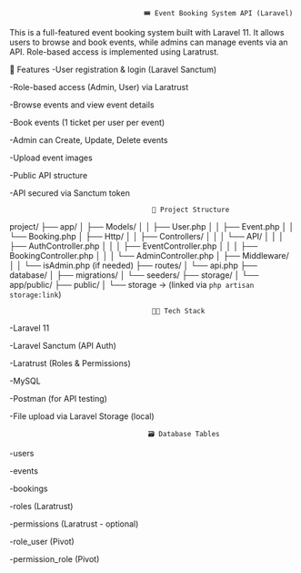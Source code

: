 <!-- <p align="center"><a href="https://laravel.com" target="_blank"><img src="https://raw.githubusercontent.com/laravel/art/master/logo-lockup/5%20SVG/2%20CMYK/1%20Full%20Color/laravel-logolockup-cmyk-red.svg" width="400" alt="Laravel Logo"></a></p>

<p align="center">
<a href="https://github.com/laravel/framework/actions"><img src="https://github.com/laravel/framework/workflows/tests/badge.svg" alt="Build Status"></a>
<a href="https://packagist.org/packages/laravel/framework"><img src="https://img.shields.io/packagist/dt/laravel/framework" alt="Total Downloads"></a>
<a href="https://packagist.org/packages/laravel/framework"><img src="https://img.shields.io/packagist/v/laravel/framework" alt="Latest Stable Version"></a>
<a href="https://packagist.org/packages/laravel/framework"><img src="https://img.shields.io/packagist/l/laravel/framework" alt="License"></a>
</p>

## About Laravel

Laravel is a web application framework with expressive, elegant syntax. We believe development must be an enjoyable and creative experience to be truly fulfilling. Laravel takes the pain out of development by easing common tasks used in many web projects, such as:

- [Simple, fast routing engine](https://laravel.com/docs/routing).
- [Powerful dependency injection container](https://laravel.com/docs/container).
- Multiple back-ends for [session](https://laravel.com/docs/session) and [cache](https://laravel.com/docs/cache) storage.
- Expressive, intuitive [database ORM](https://laravel.com/docs/eloquent).
- Database agnostic [schema migrations](https://laravel.com/docs/migrations).
- [Robust background job processing](https://laravel.com/docs/queues).
- [Real-time event broadcasting](https://laravel.com/docs/broadcasting).

Laravel is accessible, powerful, and provides tools required for large, robust applications.

## Learning Laravel

Laravel has the most extensive and thorough [documentation](https://laravel.com/docs) and video tutorial library of all modern web application frameworks, making it a breeze to get started with the framework.

You may also try the [Laravel Bootcamp](https://bootcamp.laravel.com), where you will be guided through building a modern Laravel application from scratch.

If you don't feel like reading, [Laracasts](https://laracasts.com) can help. Laracasts contains thousands of video tutorials on a range of topics including Laravel, modern PHP, unit testing, and JavaScript. Boost your skills by digging into our comprehensive video library.

## Laravel Sponsors

We would like to extend our thanks to the following sponsors for funding Laravel development. If you are interested in becoming a sponsor, please visit the [Laravel Partners program](https://partners.laravel.com).

### Premium Partners

- **[Vehikl](https://vehikl.com)**
- **[Tighten Co.](https://tighten.co)**
- **[Kirschbaum Development Group](https://kirschbaumdevelopment.com)**
- **[64 Robots](https://64robots.com)**
- **[Curotec](https://www.curotec.com/services/technologies/laravel)**
- **[DevSquad](https://devsquad.com/hire-laravel-developers)**
- **[Redberry](https://redberry.international/laravel-development)**
- **[Active Logic](https://activelogic.com)**

## Contributing

Thank you for considering contributing to the Laravel framework! The contribution guide can be found in the [Laravel documentation](https://laravel.com/docs/contributions).

## Code of Conduct

In order to ensure that the Laravel community is welcoming to all, please review and abide by the [Code of Conduct](https://laravel.com/docs/contributions#code-of-conduct).

## Security Vulnerabilities

If you discover a security vulnerability within Laravel, please send an e-mail to Taylor Otwell via [taylor@laravel.com](mailto:taylor@laravel.com). All security vulnerabilities will be promptly addressed.

## License

The Laravel framework is open-sourced software licensed under the [MIT license](https://opensource.org/licenses/MIT). -->


                                     🎟️ Event Booking System API (Laravel)
This is a full-featured event booking system built with Laravel 11. It allows users to browse and book events, while admins can manage events via an API. Role-based access is implemented using Laratrust.


🚀 Features
-User registration & login (Laravel Sanctum)

-Role-based access (Admin, User) via Laratrust

-Browse events and view event details

-Book events (1 ticket per user per event)

-Admin can Create, Update, Delete events

-Upload event images

-Public API structure

-API secured via Sanctum token


                                       🧱 Project Structure


project/
├── app/
│   ├── Models/
│   │   ├── User.php
│   │   ├── Event.php
│   │   └── Booking.php
│   ├── Http/
│   │   ├── Controllers/
│   │   │   └── API/
│   │   │       ├── AuthController.php
│   │   │       ├── EventController.php
│   │   │       ├── BookingController.php
│   │   │       └── AdminController.php
│   ├── Middleware/
│   │   └── isAdmin.php (if needed)
├── routes/
│   └── api.php
├── database/
│   ├── migrations/
│   └── seeders/
├── storage/
│   └── app/public/
├── public/
│   └── storage → (linked via `php artisan storage:link`)


                                       🧑‍💻 Tech Stack
-Laravel 11

-Laravel Sanctum (API Auth)

-Laratrust (Roles & Permissions)

-MySQL 

-Postman (for API testing)

-File upload via Laravel Storage (local)

                                      🗃️ Database Tables
-users

-events

-bookings

-roles (Laratrust)

-permissions (Laratrust - optional)

-role_user (Pivot)

-permission_role (Pivot)
